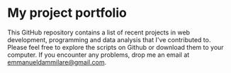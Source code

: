# My project portfolio
This GitHub repository contains a list of recent projects in web development, programming and data analysis that I've contributed to. Please feel free to explore the scripts on Github or download them to your computer. If you encounter any problems, drop me an email at emmanueldammilare@gmail.com.
